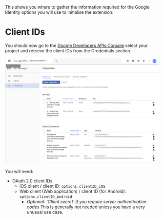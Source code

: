 
This shows you where to gather the information required for the Google Identity options you will use to initialise the extension.


# Client IDs

You should now go to the [Google Developers APIs Console](https://console.developers.google.com/apis)
select your project and retrieve the client IDs from the Credentials section.

![](images/apisconsole-credentials.png)

You will need:

- OAuth 2.0 client IDs 
  - iOS client / client ID: `options.clientID_iOS`
  - Web client (Web application) / client ID (for Android): `options.clientID_Android`
    - *Optional: 'Client secret' if you require server authentication codes* This is generally not needed unless you have a very unusual use case.
